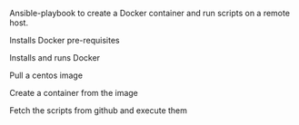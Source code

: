 Ansible-playbook to create a Docker container and run scripts on a remote host.

Installs Docker pre-requisites

Installs and runs Docker 

Pull a centos image

Create a container from the image

Fetch the scripts from github and execute them

